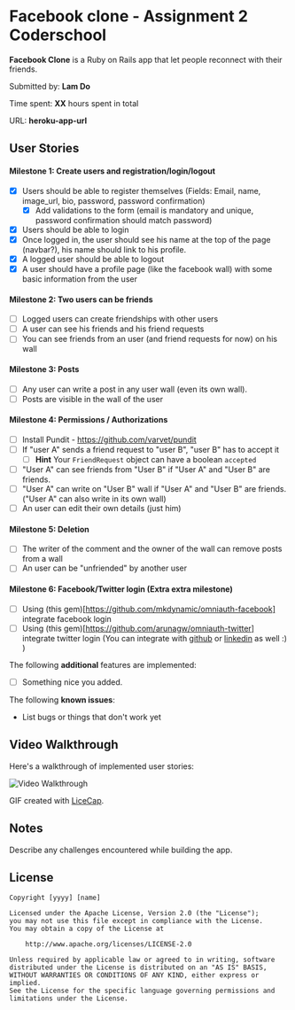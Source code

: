 # Facebook clone - Assignment 2 Coderschool

**Facebook Clone** is a Ruby on Rails app that let people reconnect with their friends.

Submitted by: **Lam Do**

Time spent: **XX** hours spent in total

URL: **heroku-app-url**

## User Stories

#### Milestone 1: Create users and registration/login/logout
* [x] Users should be able to register themselves (Fields: Email, name, image_url, bio, password, password confirmation)
  * [x] Add validations to the form (email is mandatory and unique, password confirmation should match password)
* [x] Users should be able to login
* [x] Once logged in, the user should see his name at the top of the page (navbar?), his name should link to his profile.
* [x] A logged user should be able to logout
* [x] A user should have a profile page (like the facebook wall) with some basic information from the user

#### Milestone 2: Two users can be friends

* [ ] Logged users can create friendships with other users
* [ ] A user can see his friends and his friend requests
* [ ] You can see friends from an user (and friend requests for now) on his wall

#### Milestone 3: Posts

* [ ] Any user can write a post in any user wall (even its own wall).
* [ ] Posts are visible in the wall of the user

#### Milestone 4: Permissions / Authorizations

* [ ] Install Pundit - https://github.com/varvet/pundit
* [ ] If "user A" sends a friend request to "user B", "user B" has to accept it
  * [ ] **Hint** Your `FriendRequest` object can have a boolean `accepted`
* [ ] "User A" can see friends from "User B" if "User A" and "User B" are friends.
* [ ] "User A" can write on "User B" wall if "User A" and "User B" are friends. ("User A" can also write in its own wall)
* [ ] An user can edit their own details (just him)

#### Milestone 5: Deletion

* [ ] The writer of the comment and the owner of the wall can remove posts from a wall
* [ ] An user can be "unfriended" by another user

#### Milestone 6: Facebook/Twitter login (Extra extra milestone)
* [ ] Using (this gem)[https://github.com/mkdynamic/omniauth-facebook] integrate facebook login
* [ ] Using (this gem)[https://github.com/arunagw/omniauth-twitter] integrate twitter login
(You can integrate with [github](https://github.com/omniauth/omniauth-github) or [linkedin](https://github.com/skorks/omniauth-linkedin) as well :) )

The following **additional** features are implemented:

* [ ] Something nice you added.

The following **known issues**:

* List bugs or things that don't work yet

## Video Walkthrough

Here's a walkthrough of implemented user stories:

![Video Walkthrough](path-to-your-GIF-file)

GIF created with [LiceCap](http://www.cockos.com/licecap/).

## Notes

Describe any challenges encountered while building the app.

## License

    Copyright [yyyy] [name]

    Licensed under the Apache License, Version 2.0 (the "License");
    you may not use this file except in compliance with the License.
    You may obtain a copy of the License at

        http://www.apache.org/licenses/LICENSE-2.0

    Unless required by applicable law or agreed to in writing, software
    distributed under the License is distributed on an "AS IS" BASIS,
    WITHOUT WARRANTIES OR CONDITIONS OF ANY KIND, either express or implied.
    See the License for the specific language governing permissions and
    limitations under the License.